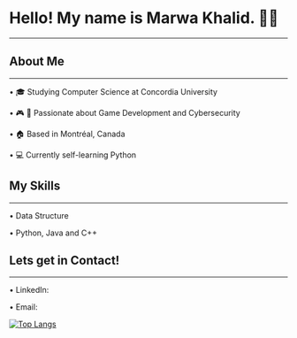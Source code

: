 # Hello! My name is Marwa Khalid. 👋🏼
___________________________________________
 
 ## About Me
 _____________________________________________
 •	🎓 Studying Computer Science at Concordia University
 
 •	🎮 🔐 Passionate about Game Development and Cybersecurity
 
 • 🏠 Based in Montréal, Canada
 
 •	💻 Currently self-learning Python
 
 ## My Skills
 ______________
  •	Data Structure
  
  •	Python, Java and C++
 
 ## Lets get in Contact! 
 _________________________
 • LinkedIn:
 
 • Email: 
 
[![Top Langs](https://github-readme-stats.vercel.app/api/top-langs/?username=MarwaKhalid)](https://github.com/anuraghazra/github-readme-stats)
